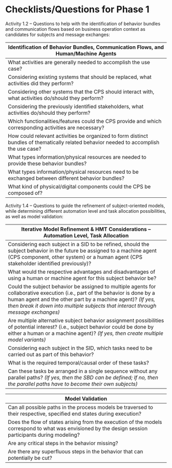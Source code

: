 Checklists/Questions for Phase 1
================================

Activity 1.2 &ndash; Questions to help with the identification of behavior bundles and communication flows based on business operation context as candidates for subjects and message exchanges:

| Identification of Behavior Bundles, Communication Flows, and Human/Machine Agents |
| -------- | 
| What activities are generally needed to accomplish the use case? | 
| Considering existing systems that should be replaced, what activities did they perform? | 
| Considering other systems that the CPS should interact with, what activities do/should they perform? | 
| Considering the previously identified stakeholders, what activities do/should they perform? |
| Which functionalities/features could the CPS provide and which corresponding activities are necessary? |
| How could relevant activities be organized to form distinct bundles of thematically related behavior needed to accomplish the use case? |
| What types information/physical resources are needed to provide these behavior bundles? |
| What types information/physical resources need to be exchanged between different behavior bundles? |
| What kind of physical/digital components could the CPS be composed of? |

Activity 1.4 &ndash; Questions to guide the refinement of subject-oriented models, while determining different automation level and task allocation possibilities, as well as model validation:

| Iterative Model Refinement \& HMT Considerations &ndash; Automation Level, Task Allocation |
| -------- | 
| Considering each subject in a SID to be refined, should the subject behavior in the future be assigned to a machine agent (CPS component, other system) or a human agent (CPS stakeholder identified previously)? |
| What would the respective advantages and disadvantages of using a human or machine agent for this subject behavior be? |
| Could the subject behavior be assigned to multiple agents for collaborative execution (i.e., part of the behavior is done by a human agent and the other part by a machine agent)? *(If yes, then break it down into multiple subjects that interact through message exchanges)* |
| Are multiple alternative subject behavior assignment possibilities of potential interest? (i.e., subject behavior could be done by either a human or a machine agent)? *(If yes, then create multiple model variants)* |
| Considering each subject in the SID, which tasks need to be carried out as part of this behavior? |
| What is the required temporal/causal order of these tasks? |
| Can these tasks be arranged in a single sequence without any parallel paths? *(If yes, then the SBD can be defined; If no, then the parallel paths have to become their own subjects)* |

| Model Validation |
| -------- | 
| Can all possible paths in the process models be traversed to their respective, specified end states during execution? |
| Does the flow of states arising from the execution of the models correspond to what was envisioned by the design session participants during modeling? |
| Are any critical steps in the behavior missing? |
| Are there any superfluous steps in the behavior that can potentially be cut? |
